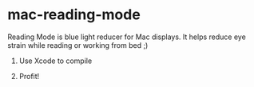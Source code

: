 # mac-reading-mode
Reading Mode is blue light reducer for Mac displays. It helps reduce eye strain while reading or working from bed ;)

1) Use Xcode to compile

2) Profit!
